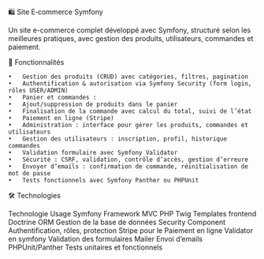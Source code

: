 🛍️ Site E‑commerce Symfony

Un site e-commerce complet développé avec Symfony, structuré selon les meilleures pratiques, avec gestion des produits, utilisateurs, commandes et paiement.

🚀 Fonctionnalités

	•	Gestion des produits (CRUD) avec catégories, filtres, pagination
	•	Authentification & autorisation via Symfony Security (form login, rôles USER/ADMIN)
	•	Panier et commandes :
	•	Ajout/suppression de produits dans le panier
	•	Finalisation de la commande avec calcul du total, suivi de l’état
	•	Paiement en ligne (Stripe)
	•	Administration : interface pour gérer les produits, commandes et utilisateurs
	•	Gestion des utilisateurs : inscription, profil, historique commandes
	•	Validation formulaire avec Symfony Validator
	•	Sécurité : CSRF, validation, contrôle d’accès, gestion d’erreure
	•	Envoyer d’emails : confirmation de commande, réinitialisation de mot de passe
	•	Tests fonctionnels avec Symfony Panther ou PHPUnit

🛠️ Technologies

Technologie	Usage
Symfony Framework MVC PHP
Twig	Templates frontend
Doctrine ORM	Gestion de la base de données
Security Component	Authentification, rôles, protection
Stripe pour le Paiement en ligne
Validator en symfony	Validation des formulaires
Mailer	Envoi d’emails
PHPUnit/Panther	Tests unitaires et fonctionnels

